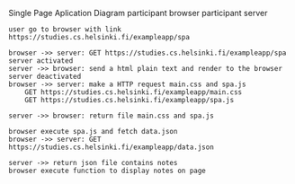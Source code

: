 Single Page Aplication Diagram
    participant browser
    participant server

    user go to browser with link https://studies.cs.helsinki.fi/exampleapp/spa

    browser ->> server: GET https://studies.cs.helsinki.fi/exampleapp/spa 
    server activated
    server ->> browser: send a html plain text and render to the browser
    server deactivated
    browser ->> server: make a HTTP request main.css and spa.js 
        GET https://studies.cs.helsinki.fi/exampleapp/main.css
        GET https://studies.cs.helsinki.fi/exampleapp/spa.js

    server ->> browser: return file main.css and spa.js

    browser execute spa.js and fetch data.json
    browser ->> server: GET https://studies.cs.helsinki.fi/exampleapp/data.json

    server ->> return json file contains notes
    browser execute function to display notes on page
